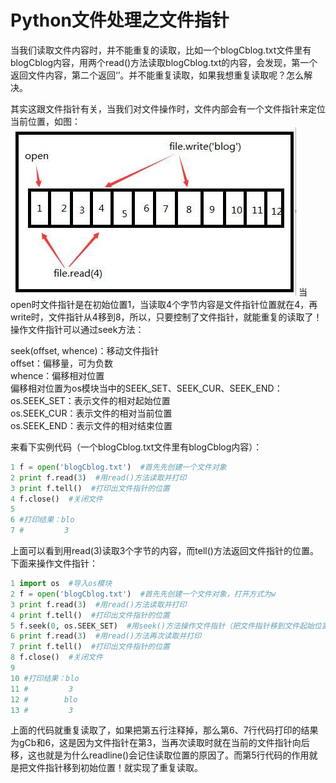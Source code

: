 # Python文件处理之文件指针  
当我们读取文件内容时，并不能重复的读取，比如一个blogCblog.txt文件里有blogCblog内容，用两个read()方法读取blogCblog.txt的内容，会发现，第一个返回文件内容，第二个返回‘’。并不能重复读取，如果我想重复读取呢？怎么解决。  

其实这跟文件指针有关，当我们对文件操作时，文件内部会有一个文件指针来定位当前位置，如图：  
![](images/03.jpg)
当open时文件指针是在初始位置1，当读取4个字节内容是文件指针位置就在4，再write时，文件指针从4移到8，所以，只要控制了文件指针，就能重复的读取了！  
操作文件指针可以通过seek方法：  

seek(offset, whence)：移动文件指针  
offset：偏移量，可为负数  
whence：偏移相对位置  
偏移相对位置为os模块当中的SEEK_SET、SEEK_CUR、SEEK_END：  
os.SEEK_SET：表示文件的相对起始位置  
os.SEEK_CUR：表示文件的相对当前位置  
os.SEEK_END：表示文件的相对结束位置  

来看下实例代码（一个blogCblog.txt文件里有blogCblog内容）：  
```py    
1 f = open('blogCblog.txt')  #首先先创建一个文件对象  
2 print f.read(3)  #用read()方法读取并打印  
3 print f.tell()  #打印出文件指针的位置  
4 f.close()  #关闭文件  
5   
6 #打印结果：blo  
7 #         3  
```
上面可以看到用read(3)读取3个字节的内容，而tell()方法返回文件指针的位置。下面来操作文件指针：  
```py
1 import os  #导入os模块  
2 f = open('blogCblog.txt')  #首先先创建一个文件对象，打开方式为w  
3 print f.read(3)  #用read()方法读取并打印  
4 print f.tell()  #打印出文件指针的位置  
5 f.seek(0, os.SEEK_SET)  #用seek()方法操作文件指针（把文件指针移到文件起始位置并移动0）  
6 print f.read(3)  #用read()方法再次读取并打印  
7 print f.tell()  #打印出文件指针的位置  
8 f.close()  #关闭文件  
9   
10 #打印结果：blo  
11 #         3  
12 #        blo  
13 #         3  
```
上面的代码就重复读取了，如果把第五行注释掉，那么第6、7行代码打印的结果为gCb和6，这是因为文件指针在第3，当再次读取时就在当前的文件指针向后移，这也就是为什么readline()会记住读取位置的原因了。而第5行代码的作用就是把文件指针移到初始位置！就实现了重复读取。  
